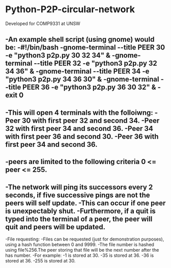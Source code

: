 # Python-P2P-circular-network
Developed for COMP9331 at UNSW

-An example shell script (using gnome) would be:
-#!/bin/bash
-gnome-terminal --title PEER 30 -e "python3 p2p.py 30 32 34" &
-gnome-terminal --title PEER 32 -e "python3 p2p.py 32 34 36" &
-gnome-terminal --title PEER 34 -e "python3 p2p.py 34 36 30" &
-gnome-terminal --title PEER 36 -e "python3 p2p.py 36 30 32" &
-exit 0
-
-This will open 4 terminals with the folloiwng:
-Peer 30 with first peer 32 and second 34.
-Peer 32 with first peer 34 and second 36.
-Peer 34 with first peer 36 and second 30.
-Peer 36 with first peer 34 and second 36.
-
-peers are limited to the following criteria 0 <= peer <= 255.
-
-The network will ping its successors every 2 seconds, if five successive pings are not the peers will self update.
-This can occur if one peer is unexpectably shut.
-Furthermore, if a quit is typed into the terminal of a peer, the peer will quit and peers will be updated.
-
-File requesting:
-Files can be requested (just for demonstration purposes), using a hash function between 0 and 9999.
-The file number is hashed using file%256.The peer storing that file will be the next number after the has number.
-For example:
-1 is stored at 30.
-35 is stored at 36.
-36 is stored at 36. 
-255 is stored at 30.
